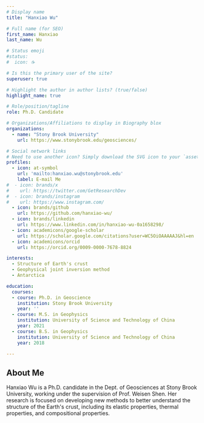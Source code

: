 ```yaml
---
# Display name
title: "Hanxiao Wu"

# Full name (for SEO)
first_name: Hanxiao
last_name: Wu

# Status emoji
#status:
#  icon: ☕️

# Is this the primary user of the site?
superuser: true

# Highlight the author in author lists? (true/false)
highlight_name: true

# Role/position/tagline
role: Ph.D. Candidate

# Organizations/Affiliations to display in Biography blox
organizations:
  - name: "Stony Brook University"
    url: https://www.stonybrook.edu/geosciences/

# Social network links
# Need to use another icon? Simply download the SVG icon to your `assets/media/icons/` folder.
profiles:
  - icon: at-symbol
    url: 'mailto:hanxiao.wu@stonybrook.edu'
    label: E-mail Me
#  - icon: brands/x
#    url: https://twitter.com/GetResearchDev
#  - icon: brands/instagram
#    url: https://www.instagram.com/
  - icon: brands/github
    url: https://github.com/hanxiao-wu/
  - icon: brands/linkedin
    url: https://www.linkedin.com/in/hanxiao-wu-0a1658298/
  - icon: academicons/google-scholar
    url: https://scholar.google.com/citations?user=WC5OiOAAAAAJ&hl=en
  - icon: academicons/orcid
    url: https://orcid.org/0009-0000-7678-8824

interests:
  - Structure of Earth's crust
  - Geophysical joint inversion method
  - Antarctica

education:
  courses:
  - course: Ph.D. in Geoscience
    institution: Stony Brook University
    year: ''
  - course: M.S. in Geophysics
    institution: University of Science and Technology of China
    year: 2021
  - course: B.S. in Geophysics
    institution: University of Science and Technology of China
    year: 2018

---
```


## About Me
Hanxiao Wu is a Ph.D. candidate in the Dept. of Geosciences at Stony Brook University, working under the supervision of Prof. Weisen Shen. Her research is focused on developing new methods to better understand the structure of the Earth's crust, including its elastic properties, thermal properties, and compositional properties. 
